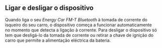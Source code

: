 ## Ligar e desligar o dispositivo

Quando liga o seu *Energy Car FM-T Bluetooth* à tomada de corrente do isqueiro do seu carro, o dispositivo começa a funcionar automaticamente no momento que detecta a ligação à corrente. Para desligar o dispositivo só tem que desligá-lo da tomada de corrente ou retirar a chave de ignição do carro que permite a alimentação eléctrica da bateria. 
